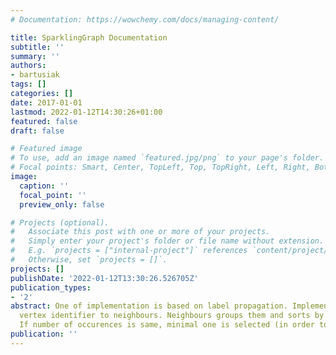 ```yaml
---
# Documentation: https://wowchemy.com/docs/managing-content/

title: SparklingGraph Documentation
subtitle: ''
summary: ''
authors:
- bartusiak
tags: []
categories: []
date: 2017-01-01
lastmod: 2022-01-12T14:30:26+01:00
featured: false
draft: false

# Featured image
# To use, add an image named `featured.jpg/png` to your page's folder.
# Focal points: Smart, Center, TopLeft, Top, TopRight, Left, Right, BottomLeft, Bottom, BottomRight.
image:
  caption: ''
  focal_point: ''
  preview_only: false

# Projects (optional).
#   Associate this post with one or more of your projects.
#   Simply enter your project's folder or file name without extension.
#   E.g. `projects = ["internal-project"]` references `content/project/deep-learning/index.md`.
#   Otherwise, set `projects = []`.
projects: []
publishDate: '2022-01-12T13:30:26.526705Z'
publication_types:
- '2'
abstract: One of implementation is based on label propagation. Implementation propagates
  vertex identifier to neighbours. Neighbours groups them and sorts by number of occurences.
  If number of occurences is same, minimal one is selected (in order to gurante deterministic
publication: ''
---
```


